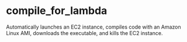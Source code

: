 # compile_for_lambda
Automatically launches an EC2 instance, compiles code with an Amazon Linux AMI, downloads the executable, and kills the EC2 instance.
